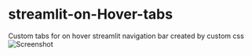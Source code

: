 # streamlit-on-Hover-tabs
Custom tabs for on hover streamlit navigation bar created by custom css
![Screenshot](on-hover.png)
